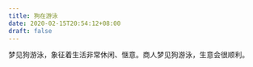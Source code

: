```yaml
---
title: 狗在游泳
date: 2020-02-15T20:54:12+08:00
draft: false
---
```


梦见狗游泳，象征着生活非常休闲、惬意。商人梦见狗游泳，生意会很顺利。